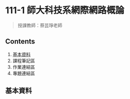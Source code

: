 111-1 師大科技系網際網路概論
==========================
>授課教師：蔡芸琤老師

Contents
--------
1.  [基本資料](https://github.com/xiaoqian0108/Web/blob/main/README.md'基本資料')
2.  課程筆記區
3.  作業連結區
4.  專題連結區

基本資料
-------

